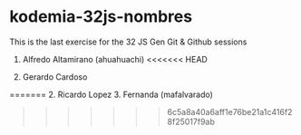 # kodemia-32js-nombres

This is the last exercise for the 32 JS Gen Git &amp; Github sessions

1. Alfredo Altamirano (ahuahuachi)
<<<<<<< HEAD

4. Gerardo Cardoso






=======
2. Ricardo Lopez
3. Fernanda (mafalvarado)
>>>>>>> 6c5a8a40a6aff1e76be21a1c416f28f25017f9ab
